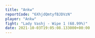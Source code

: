 ```yaml
---
title: "Ankw"
reportCode: "6XhjdQmtyfBJDVzN"
player: "Ankw"
fight: "Lady Vashj - Wipe 1 (68.99%)"
date: 2021-10-03T19:05:08.133000+00:00
---
```

